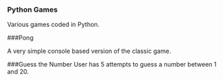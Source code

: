### Python Games

Various games coded in Python. 

###Pong

A very simple console based version of the classic game. 

###Guess the Number
User has 5 attempts to guess a number between 1 and 20. 



